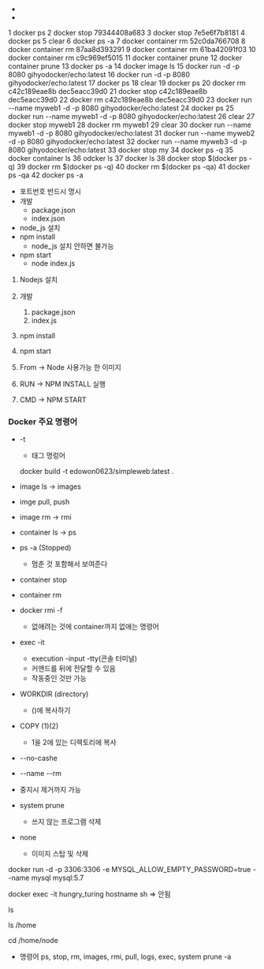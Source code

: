 - 
- 

   1 docker ps
   2 docker stop 79344408a683
   3 docker stop 7e5e6f7b8181
   4 docker ps
   5 clear
   6 docker ps -a
   7 docker container rm 52c0da766708
   8 docker container rm 87aa8d393291
   9 docker container rm 61ba42091f03
  10 docker container rm c9c969ef5015
  11 docker container prune
  12 docker container prune
  13 docker ps -a
  14 docker image ls
  15 docker run -d -p 8080 gihyodocker/echo:latest
  16 docker run -d -p 8080 gihyodocker/echo:latest
  17 docker ps
  18 clear
  19 docker ps
  20 docker rm c42c189eae8b  dec5eacc39d0
  21 docker stop c42c189eae8b  dec5eacc39d0
  22 docker rm c42c189eae8b  dec5eacc39d0
  23 docker run --name myweb1 -d -p 8080 gihyodocker/echo:latest
  24 docker ps
  25 docker run --name myweb1 -d -p 8080 gihyodocker/echo:latest
  26 clear
  27 docker stop myweb1
  28 docker rm myweb1
  29 clear
  30 docker run --name myweb1 -d -p 8080 gihyodocker/echo:latest
  31 docker run --name myweb2 -d -p 8080 gihyodocker/echo:latest
  32 docker run --name myweb3 -d -p 8080 gihyodocker/echo:latest
  33 docker stop my
  34 docker ps -q
  35 docker container ls
  36 odcker ls
  37 docker ls
  38 docker stop $(docker ps -q)
  39 docker rm $(docker ps -q)
  40 docker rm $(docker ps -qa)
  41 docker ps -qa
  42 docker ps -a



- 포트번호 반드시 명시
- 개발 
  - package.json
  - index.json
- node_js 설치
- npm install
  - node_js 설치 안하면 불가능
- npm start
  - node index.js





1. Nodejs 설치
2. 개발
   1. package.json
   2. index\.js
3. npm install
4. npm start



1. From -> Node 사용가능 한 이미지

2. RUN -> NPM INSTALL 실행

3. CMD -> NPM START



### Docker 주요 명령어

- -t

  - 태그 명렁어

  docker build -t edowon0623/simpleweb:latest .

- image ls -> images

- imge pull, push

- image rm -> rmi

- container ls -> ps

- ps -a (Stopped)

  - 멈춘 것 포함해서 보여준다

- container stop

- container rm

- docker rmi -f
  
  - 없애려는 것에 container까지 없애는 명령어
- exec -it
  - execution -input -tty(콘솔 터미널)
  - 커맨드를 뒤에 전달할 수 있음
  - 작동중인 것만 가능
- WORKDIR (directory)
  
  - ()에 복사하기
- COPY (1)(2)
  
  - 1을 2에 있는 디렉토리에 복사
- --no-cashe

- --name --rm
  
- 중지시 제거까지 가능
  
- system prune
  
  - 쓰지 않는 프로그램 삭제



- none
  - 이미지 스탑 및 삭제



docker run -d -p 3306:3306 -e MYSQL_ALLOW_EMPTY_PASSWORD=true --name mysql mysql:5.7











docker exec -it hungry_turing hostname sh => 안됨





ls

ls /home

cd /home/node

- 명령어
  ps, stop, rm, images, rmi, pull, logs, exec, system prune -a

